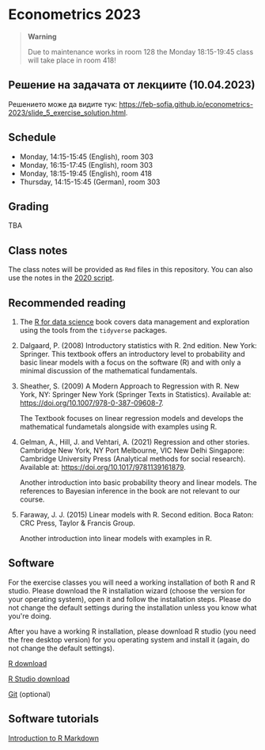 
# Econometrics 2023

> **Warning**
> 
> Due to maintenance works in room 128 the Monday 18:15-19:45 class will take place in room 418!

## Решение на задачата от лекциите (10.04.2023)

Решението може да видите тук: https://feb-sofia.github.io/econometrics-2023/slide_5_exercise_solution.html.

## Schedule

- Monday, 14:15-15:45 (English), room 303
- Monday, 16:15-17:45 (English), room 303
- Monday, 18:15-19:45 (English), room 418
- Thursday, 14:15-15:45 (German), room 303

## Grading

TBA

## Class notes

The class notes will be provided as `Rmd` files in this repository. You can also use
the notes in the [2020 script](https://feb-uni-sofia.github.io/econometrics-script/index.html).

## Recommended reading

1. The [R for data science](https://r4ds.had.co.nz/) book covers data management and exploration using the tools
   from the `tidyverse` packages.
2. Dalgaard, P. (2008) Introductory statistics with R. 2nd edition. New York: Springer.
    This textbook offers an introductory level to probability and basic linear models with a focus on the
    software (R) and with only a minimal discussion of the mathematical fundamentals.
3. Sheather, S. (2009) A Modern Approach to Regression with R. New York, NY: Springer New York (Springer Texts in Statistics). Available at: https://doi.org/10.1007/978-0-387-09608-7.
    
    The Textbook focuses on linear regression models and develops the mathematical fundametals alongside with examples
    using R.
4. Gelman, A., Hill, J. and Vehtari, A. (2021) Regression and other stories. Cambridge New York, NY Port Melbourne, VIC New Delhi Singapore: Cambridge University Press (Analytical methods for social research). Available at: https://doi.org/10.1017/9781139161879.

    Another introduction into basic probability theory and linear models. The references to Bayesian inference in the book are not relevant to our course.
5. Faraway, J. J. (2015) Linear models with R. Second edition. Boca Raton: CRC Press, Taylor & Francis Group.
    
    Another introduction into linear models with examples in R.

 

## Software

For the exercise classes you will need a working installation of both R
and R studio. Please download the R installation wizard (choose the version for your operating system),
open it and follow the installation steps. Please do not change the default settings during the installation unless you
know what you're doing.

After you have a working R installation, please download R studio (you need the free desktop version)
for you operating system and install it (again, do not change the default settings).

[R download](https://cran.r-project.org/)

[R Studio download](https://rstudio.com/products/rstudio/download/)

[Git](https://git-scm.com/download) (optional)

## Software tutorials

[Introduction to R Markdown](https://rmarkdown.rstudio.com/articles_intro.html)
